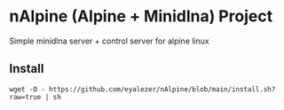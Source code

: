 # nAlpine (Alpine + Minidlna) Project
Simple minidlna server + control server for alpine linux

## Install
```
wget -O - https://github.com/eyalezer/nAlpine/blob/main/install.sh?raw=true | sh
```